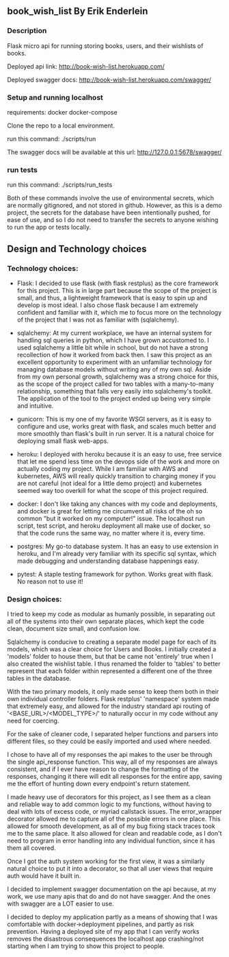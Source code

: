 book_wish_list 
By Erik Enderlein
---
### Description

Flask micro api for running storing books, users, and their wishlists of books.

Deployed api link:
http://book-wish-list.herokuapp.com/

Deployed swagger docs:
http://book-wish-list.herokuapp.com/swagger/

### Setup and running localhost
requirements:
docker
docker-compose

Clone the repo to a local environment. 

run this command:
./scripts/run

The swagger docs will be available at this url:
http://127.0.0.1:5678/swagger/

### run tests

run this command:
./scripts/run_tests


Both of these commands involve the use of environmental secrets, which are normally gitignored, and not stored in github. However, as this is a demo project, the secrets for the database have been intentionally pushed, for ease of use, and so I do not need to transfer the secrets to anyone wishing to run the app or tests locally.



## Design and Technology choices
### Technology choices:

* Flask: I decided to use flask (with flask restplus) as the core framework for this project. This is in large part because the scope of the project is small, and thus, a lightweight framework that is easy to spin up and develop is most ideal. I also chose flask because I am extremely confident and familiar with it, which me to focus more on the technology of the project that I was not as familiar with (sqlalchemy). 

* sqlalchemy: At my current workplace, we have an internal system for handling sql queries in python, which I have grown accustomed to. I used sqlalchemy a little bit while in school, but do not have a strong recollection of how it worked from back then. I saw this project as an excellent opportunity to experiment with an unfamiliar technology for managing database models without writing any of my own sql. Aside from my own personal growth, sqlalchemy was a strong choice for this, as the scope of the project called for two tables with a many-to-many relationship, something that falls very easily into sqlalchemy's toolkit. The application of the tool to the project ended up being very simple and intuitive.

* gunicorn: This is my one of my favorite WSGI servers, as it is easy to configure and use, works great with flask, and scales much better and more smoothly than flask's built in run server. It is a natural choice for deploying small flask web-apps.

* heroku: I deployed with heroku because it is an easy to use, free service that let me spend less time on the devops side of the work and more on actually coding my project. While I am familiar with AWS and kubernetes, AWS will really quickly transition to charging money if you are not careful (not ideal for a little demo project) and kubernetes seemed way too overkill for what the scope of this project required.

* docker: I don't like taking any chances with my code and deployments, and docker is great for letting me circumvent all risks of the oh so common "but it worked on my computer!" issue. The localhost run script, test script, and heroku deployment all make use of docker, so that the code runs the same way, no matter where it is, every time.

* postgres: My go-to database system. It has an easy to use extension in heroku, and I'm already very familiar with its specific sql syntax, which made debugging and understanding database happenings easy.

* pytest: A staple testing framework for python. Works great with flask. No reason not to use it!


### Design choices:
I tried to keep my code as modular as humanly possible, in separating out all of the systems into their own separate places, which kept the code clean, document size small, and confusion low.

Sqlalchemy is conducive to creating a separate model page for each of its models, which was a clear choice for Users and Books. I initially created a 'models' folder to house them, but that be came not 'entirely' true when I also created the wishlist table. I thus renamed the folder to 'tables' to better represent that each folder within represented a different one of the three tables in the database.

With the two primary models, it only made sense to keep them both in their own individual controller folders. Flask restplus' 'namespace' system made that extremely easy, and allowed for the industry standard api routing of '<BASE_URL>/<MODEL_TYPE>/<ID>' to naturally occur in my code without any need for coercing. 

For the sake of cleaner code, I separated helper functions and parsers into different files, so they could be easily imported and used where needed. 

I chose to have all of my responses the api makes to the user be through the single api_response function. This way, all of my responses are always consistent, and if I ever have reason to change the formatting of the responses, changing it there will edit all responses for the entire app, saving me the effort of hunting down every endpoint's return statement.

I made heavy use of decorators for this project, as I see them as a clean and reliable way to add common logic to my functions, without having to deal with lots of excess code, or myriad callstack issues. The error_wrapper decorator allowed me to capture all of the possible errors in one place. This allowed for smooth development, as all of my bug fixing stack traces took me to the same place. It also allowed for clean and readable code, as I don't need to program in error handling into any individual function, since it has them all covered. 

Once I got the auth system working for the first view, it was a similarly natural choice to put it into a decorator, so that all user views that require auth would have it built in. 

I decided to implement swagger documentation on the api because, at my work, we use many apis that do and do not have swagger. And the ones with swagger are a LOT easier to use.

I decided to deploy my application partly as a means of showing that I was comfortable with docker->deployment pipelines, and partly as risk prevention. Having a deployed site of my app that I can verify works removes the disastrous consequences the localhost app crashing/not starting when I am trying to show this project to people.
